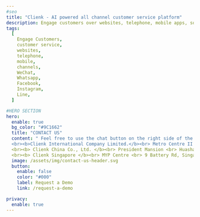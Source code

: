 ```yaml
---
#seo
title: "Clienk - AI powered all channel customer service platform"
description: Engage customers over websites, telephone, mobile apps, social media channels like WeChat, Whatsapp, Facebook, Instagram and many other popular messaging apps.
tags:
  [
    Engage Customers,
    customer service,
    websites,
    telephone,
    mobile,
    channels,
    WeChat,
    Whatsapp,
    Facebook,
    Instagram,
    Line,
  ]

#HERO SECTION
hero:
  enable: true
  bg_color: "#9C1662"
  title: "CONTACT US"
  content: " Feel free to use the chat button on the right side of the page, if we are not online, then there is always the option to send us an email. <br><br> Our office's are located in Hong Kong, Shanghai and Singapore: <br>
  <br><b>Clienk International Company Limited.</b><br> Metro Centre II <br> Unit 729, 21 Lam Hing Street<br> Kowloon Bay, Hong Kong <br>"
  <br><b> Clienk China Co., Ltd. </b><br> President Mansion <br> Huashan Road 868, Building D, Floor 0, Office B <br> 200051 Shanghai <br>"
  <br><b> Clienk Singapore </b><br> MYP Centre <br> 9 Battery Rd, Singapore <br> 049910 Singapore <br>"
  image: /assets/img/contact-us-header.svg
  button:
    enable: false
    color: "#000"
    label: Request a Demo
    link: /request-a-demo

privacy:
  enable: true
---
```

